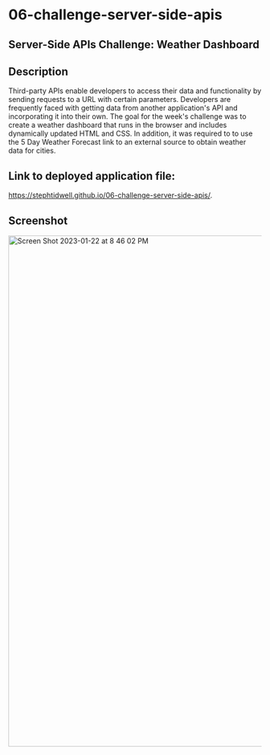# 06-challenge-server-side-apis
## Server-Side APIs Challenge: Weather Dashboard

## Description
Third-party APIs enable developers to access their data and functionality by sending requests to a URL with certain parameters. Developers are frequently faced with getting data from another application's API and incorporating it into their own. The goal for the week's challenge was to create a weather dashboard that runs in the browser and includes dynamically updated HTML and CSS. In addition, it was required to to use the 5 Day Weather Forecast link to an external source to obtain weather data for cities.

## Link to deployed application file: 

https://stephtidwell.github.io/06-challenge-server-side-apis/. 

## Screenshot
<img width="1018" alt="Screen Shot 2023-01-22 at 8 46 02 PM" src="https://user-images.githubusercontent.com/113862737/213953371-00d4ad13-6ea7-4f3f-b73c-7fe25eb26b92.png">
